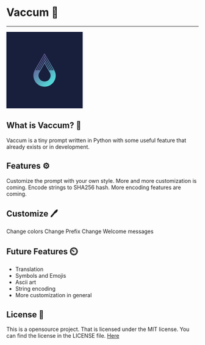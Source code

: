 # Vaccum 🌌

<hr>
<img src="assets/logo.png" alt=""/>

## What is Vaccum? 🌌
Vaccum is a tiny prompt written in Python with some useful feature that already exists or in development.

## Features ⚙️
Customize the prompt with your own style. More and more customization is coming.
Encode strings to SHA256 hash. More encoding features are coming.

## Customize 🖊️
Change colors 
Change Prefix
Change Welcome messages 

## Future Features ⏲️
- Translation
- Symbols and Emojis
- Ascii art
- String encoding
- More customization in general

## License 📰
This is a opensource project. That is licensed under the MIT license. You can find the license in the LICENSE file. <a href="">Here</a>